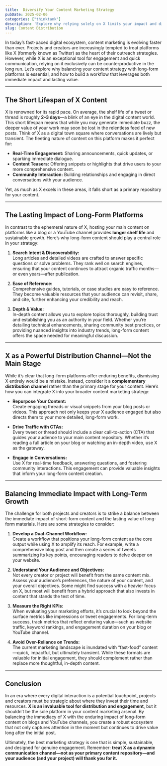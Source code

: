 ```yaml
---
title:  Diversify Your Content Marketing Strategy
pubDate: 2025-02-06
categories: ["thinktank"]
description: 'Explore why relying solely on X limits your impact and discover balanced content strategies for long-term growth.'
slug: Content Distribution
---
```


In today’s fast-paced digital ecosystem, content marketing is evolving faster than ever. Projects and creators are increasingly tempted to treat platforms like X (formerly known as Twitter) as the heart of their outreach strategies. However, while X is an exceptional tool for engagement and quick communication, relying on it exclusively can be counterproductive in the long run. Let’s explore why balancing your content strategy with long-form platforms is essential, and how to build a workflow that leverages both immediate impact and lasting value.

---

## The Short Lifespan of X Content
X is renowned for its rapid pace. On average, the shelf life of a tweet or thread is roughly **2–3 days**—a blink of an eye in the digital content world. This short lifespan means that while you may generate immediate buzz, the deeper value of your work may soon be lost in the relentless feed of new posts. Think of X as a digital town square where conversations are lively but transient. The fleeting nature of content on this platform makes it perfect for:
  
- **Real-Time Engagement:** Sharing announcements, quick updates, or sparking immediate dialogue.
- **Content Teasers:** Offering snippets or highlights that drive users to your more comprehensive content.
- **Community Interaction:** Building relationships and engaging in direct conversations with your audience.

Yet, as much as X excels in these areas, it falls short as a primary repository for your content.

---

## The Lasting Impact of Long-Form Platforms
In contrast to the ephemeral nature of X, hosting your main content on platforms like a blog or a YouTube channel provides **longer shelf life** and sustainable growth. Here’s why long-form content should play a central role in your strategy:

1. **Search Intent & Discoverability:**  
   Long articles and detailed videos are crafted to answer specific questions or solve problems. They rank well on search engines, ensuring that your content continues to attract organic traffic months—or even years—after publication.

2. **Ease of Reference:**  
   Comprehensive guides, tutorials, or case studies are easy to reference. They become valuable resources that your audience can revisit, share, and cite, further enhancing your credibility and reach.

3. **Depth & Value:**  
   In-depth content allows you to explore topics thoroughly, building trust and establishing you as an authority in your field. Whether you’re detailing technical enhancements, sharing community best practices, or providing nuanced insights into industry trends, long-form content offers the space needed for meaningful discussion.

---

## X as a Powerful Distribution Channel—Not the Main Stage
While it’s clear that long-form platforms offer enduring benefits, dismissing X entirely would be a mistake. Instead, consider it a **complementary distribution channel** rather than the primary stage for your content. Here’s how you can integrate X into your broader content marketing strategy:

- **Repurpose Your Content:**  
  Create engaging threads or visual snippets from your blog posts or videos. This approach not only keeps your X audience engaged but also directs them to your more detailed, long-form work.
  
- **Drive Traffic with CTAs:**  
  Every tweet or thread should include a clear call-to-action (CTA) that guides your audience to your main content repository. Whether it’s reading a full article on your blog or watching an in-depth video, use X as the gateway.

- **Engage in Conversations:**  
  Use X for real-time feedback, answering questions, and fostering community interactions. This engagement can provide valuable insights that inform your long-form content creation.

---

## Balancing Immediate Impact with Long-Term Growth
The challenge for both projects and creators is to strike a balance between the immediate impact of short-form content and the lasting value of long-form materials. Here are some strategies to consider:

1. **Develop a Dual-Channel Workflow:**  
   Create a workflow that positions your long-form content as the core output while using X to amplify its reach. For example, write a comprehensive blog post and then create a series of tweets summarizing its key points, encouraging readers to delve deeper on your website.

2. **Understand Your Audience and Objectives:**  
   Not every creator or project will benefit from the same content mix. Assess your audience’s preferences, the nature of your content, and your overall objectives. Some might find success with a heavier focus on X, but most will benefit from a hybrid approach that also invests in content that stands the test of time.

3. **Measure the Right KPIs:**  
   When evaluating your marketing efforts, it’s crucial to look beyond the surface metrics like impressions or tweet engagements. For long-term success, track metrics that reflect enduring value—such as website traffic, keyword rankings, and engagement duration on your blog or YouTube channel.

4. **Avoid Over-Reliance on Trends:**  
   The current marketing landscape is inundated with “fast-food” content—quick, impactful, but ultimately transient. While these formats are valuable for initial engagement, they should complement rather than replace more thoughtful, in-depth content.

---

## Conclusion
In an era where every digital interaction is a potential touchpoint, projects and creators must be strategic about where they invest their time and resources. **X is an invaluable tool for distribution and engagement**, but it shouldn’t be the sole platform in your content marketing arsenal. By balancing the immediacy of X with the enduring impact of long-form content on blogs and YouTube channels, you create a robust ecosystem that not only captures attention in the moment but continues to drive value long after the initial post.

Ultimately, the best marketing strategy is one that is simple, sustainable, and designed for genuine engagement. Remember: **treat X as a dynamic communication channel—not as your primary content repository—and your audience (and your project) will thank you for it.**

